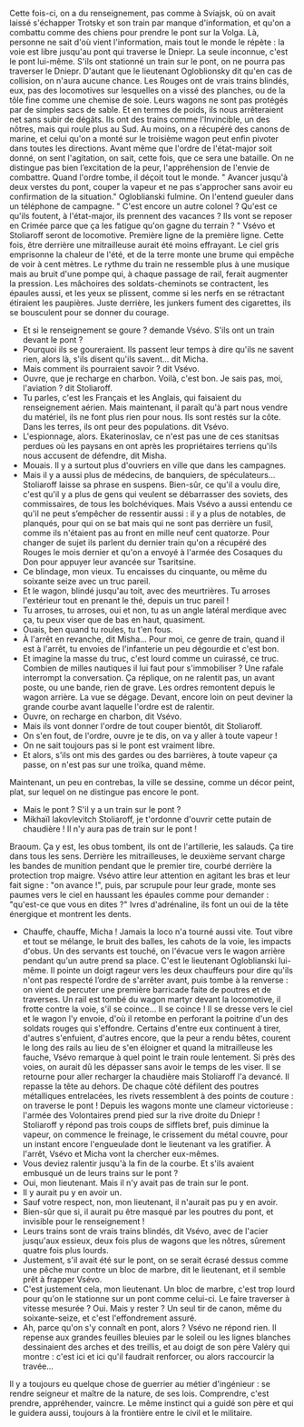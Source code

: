 Cette fois-ci, on a du renseignement, pas comme à Sviajsk, où on avait laissé s'échapper Trotsky et son train par manque d'information, et qu'on a combattu comme des chiens pour prendre le pont sur la Volga. 
Là, personne ne sait d'où vient l'information, mais tout le monde le répète : la voie est libre jusqu'au pont qui traverse le Dniepr. 
La seule inconnue, c'est le pont lui-même. S'ils ont stationné un train  sur le pont, on ne pourra pas traverser le Dniepr. D'autant que le lieutenant Ogloblionsky dit qu'en cas de collision, on n'aura aucune chance. Les Rouges ont de vrais trains blindés, eux, pas des locomotives sur lesquelles on a vissé des planches, ou de la tôle fine comme une chemise de soie. Leurs wagons ne sont pas protégés par de simples sacs de sable. Et en termes de poids, ils nous arrêteraient net sans subir de dégâts. Ils ont des trains comme l'Invincible, un des nôtres, mais qui roule plus au Sud. 
Au moins, on a récupéré des canons de marine, et celui qu'on a monté sur le troisième wagon peut enfin pivoter dans toutes les directions.
Avant même que l'ordre de l'état-major soit donné, on sent l'agitation, on sait, cette fois, que ce sera une bataille. On ne distingue pas bien l’excitation de la peur, l'appréhension de l'envie de combattre. Quand l'ordre tombe, il déçoit tout le monde. 
" Avancer jusqu'à deux verstes du pont, couper la vapeur et ne pas s'approcher sans avoir eu confirmation de la situation."
Ogloblianski fulmine. On l'entend gueuler dans un téléphone de campagne. 
" C'est encore un autre colonel ? Qu'est ce qu'ils foutent, à l'état-major, ils prennent des vacances ? Ils vont se reposer en Crimée parce que ça les fatigue qu'on gagne du terrain ? "
Vsévo et Stoliaroff seront de locomotive. Première ligne de la première ligne. Cette fois, être derrière une mitrailleuse aurait été moins effrayant. Le ciel gris emprisonne la chaleur de l'été, et de la terre monte une brume qui empêche de voir à cent mètres. 
Le rythme du train ne ressemble plus à une musique mais au bruit d'une pompe qui, à chaque passage de rail, ferait augmenter la pression.  Les mâchoires des soldats-cheminots se contractent, les épaules aussi, et les yeux se plissent, comme si les nerfs en se rétractant étiraient les paupières. 
Juste derrière, les junkers fument des cigarettes, ils se bousculent pour se donner du courage. 
- Et si le renseignement se goure ? demande Vsévo. S'ils ont un train devant le pont ? 
- Pourquoi ils se goureraient. Ils passent leur temps à dire qu'ils ne savent rien, alors là, s'ils disent qu'ils savent... dit Micha. 
- Mais comment ils pourraient savoir ? dit Vsévo. 
- Ouvre, que je recharge en charbon. Voilà, c'est bon. Je sais pas, moi, l'aviation ? dit Stoliaroff. 
- Tu parles, c'est les Français et les Anglais, qui faisaient du renseignement aérien. Mais maintenant, il paraît qu'à part nous vendre du matériel, ils ne font plus rien pour nous. Ils sont restés sur la côte. Dans les terres, ils ont peur des populations. dit Vsévo. 
- L'espionnage, alors. Ekaterinoslav, ce n'est pas une de ces stanitsas perdues où les paysans en ont après les propriétaires terriens qu'ils nous accusent de défendre, dit Misha. 
- Mouais. Il y a surtout plus d'ouvriers en ville que dans les campagnes. 
- Mais il y a aussi plus de médecins, de banquiers, de spéculateurs...
Stoliaroff laisse sa phrase en suspens. Bien-sûr, ce qu'il a voulu dire, c'est qu'il y a plus de gens qui veulent se débarrasser des soviets, des commissaires, de tous les bolchéviques. Mais Vsévo a aussi entendu ce qu'il ne peut s’empêcher de ressentir aussi : il y a plus de notables, de planqués, pour qui on se bat mais qui ne sont pas derrière un fusil, comme ils n'étaient pas au front en mille neuf cent quatorze. 
Pour changer de sujet ils parlent du dernier train qu'on a récupéré des Rouges le mois dernier et qu'on a envoyé à l'armée des Cosaques du Don pour appuyer leur avancée sur Tsaritsine. 
- Ce blindage, mon vieux. Tu encaisses du cinquante, ou même du soixante seize avec un truc pareil. 
- Et le wagon, blindé jusqu'au toit, avec des meurtrières. Tu arroses l'extérieur tout en prenant le thé, depuis un truc pareil !
- Tu arroses, tu arroses, oui et non, tu as un angle latéral merdique avec ça, tu peux viser que de bas en haut, quasiment. 
- Ouais, ben quand tu roules, tu t'en fous. 
- À l'arrêt en revanche, dit Misha... Pour moi, ce genre de train, quand il est à l'arrêt, tu envoies de l'infanterie un peu dégourdie et c'est bon. 
- Et imagine la masse du truc, c'est lourd comme un cuirassé, ce truc. Combien de milles nautiques il lui faut pour s'immobiliser ? 
Une rafale interrompt la conversation. Ça réplique, on ne ralentit pas, un avant poste, ou une bande, rien de grave. Les ordres remontent depuis le wagon arrière. 
La vue se dégage. Devant, encore loin on peut deviner la grande courbe avant laquelle l'ordre est de ralentir. 
- Ouvre, on recharge en charbon, dit Vsévo. 
- Mais ils vont donner l'ordre de tout couper bientôt, dit Stoliaroff.
- On s'en fout, de l'ordre, ouvre je te dis, on va y aller à toute vapeur !
- On ne sait toujours pas si le pont est vraiment libre. 
- Et alors, s'ils ont mis des gardes ou des barrières, à toute vapeur ça passe, on n'est pas sur une troïka, quand même. 

Maintenant, un peu en contrebas, la ville se dessine, comme un décor peint, plat, sur lequel on ne distingue pas encore le pont. 

- Mais le pont ? S'il y a un train sur le pont ?
- Mikhaïl Iakovlevitch Stoliaroff, je t'ordonne d'ouvrir cette putain de chaudière ! Il n'y aura pas de train sur le pont !

Braoum. Ça y est, les obus tombent, ils ont de l'artillerie, les salauds. Ça tire dans tous les sens. Derrière les mitrailleuses, le deuxième servant charge les bandes de munition pendant que le premier tire, courbé derrière la protection trop maigre. 
Vsévo attire leur attention en agitant les bras et leur fait signe : "on avance !", puis, par scrupule pour leur grade, monte ses paumes vers le ciel en haussant les épaules comme pour demander : "qu'est-ce que vous en dites ?"
Ivres d'adrénaline, ils font un oui de la tête énergique et montrent les dents. 
- Chauffe, chauffe, Micha !
Jamais la loco n'a tourné aussi vite. Tout vibre et tout se mélange, le bruit des balles, les cahots de la voie, les impacts d'obus. Un des servants est touché, on l'évacue vers le wagon arrière pendant qu'un autre prend sa place. C'est le lieutenant Ogloblianski lui-même. Il pointe un doigt rageur vers les deux chauffeurs pour dire qu'ils n'ont pas respecté l’ordre de s'arrêter avant, puis tombe à la renverse : on vient de percuter une première barricade faite de poutres et de traverses. 
Un rail est tombé du wagon martyr devant la locomotive, il frotte contre la voie, s'il se coince... Il se coince ! Il se dresse vers le ciel et le wagon l'y envoie, d'où il retombe en perforant la poitrine d'un des soldats rouges qui s'effondre. Certains d'entre eux continuent à tirer, d'autres s'enfuient, d'autres encore, que la peur a rendu bêtes, courent le long des rails au lieu de s'en éloigner et quand la mitrailleuse les fauche, Vsévo remarque à quel point le train roule lentement. Si près des voies, on aurait dû les dépasser sans avoir le temps de les viser. Il se retourne pour aller recharger la chaudière mais Stoliaroff l'a devancé. Il repasse la tête au dehors. De chaque côté défilent des poutres métalliques entrelacées, les rivets ressemblent à des points de couture : on traverse le pont ! Depuis les wagons monte une clameur victorieuse : l'armée des Volontaires prend pied sur la rive droite du Dniepr !
Stoliaroff y répond pas trois coups de sifflets bref, puis diminue la vapeur, on commence le freinage, le crissement du métal couvre, pour un instant encore l'engueulade dont le lieutenant va les gratifier. 
À l'arrêt, Vsévo et Micha vont la chercher eux-mêmes. 
- Vous deviez ralentir jusqu'à la fin de la courbe. Et s'ils avaient embusqué un de leurs trains sur le pont ?
- Oui, mon lieutenant. Mais il n'y avait pas de train sur le pont. 
- Il y aurait pu y en avoir un. 
- Sauf votre respect, non, mon lieutenant, il n'aurait pas pu y en avoir. 
- Bien-sûr que si, il aurait pu être masqué par les poutres du pont, et invisible pour le renseignement !
- Leurs trains sont de vrais trains blindés, dit Vsévo, avec de l'acier jusqu'aux essieux, deux fois plus de wagons que les nôtres, sûrement quatre fois plus lourds. 
- Justement, s'il avait été sur le pont, on se serait écrasé dessus comme une pêche mur contre un bloc de marbre, dit le lieutenant, et il semble prêt à frapper Vsévo. 
- C'est justement cela, mon lieutenant. Un bloc de marbre, c'est trop lourd pour qu'on le stationne sur un pont comme celui-ci. Le faire traverser à vitesse mesurée ? Oui. Mais y rester ? Un seul tir de canon, même du soixante-seize, et c'est l'effondrement assuré. 
- Ah, parce qu'on s'y connaît en pont, alors ? 
Vsévo ne répond rien. Il repense aux grandes feuilles bleuies par le soleil ou les lignes blanches dessinaient des arches et des treillis, et au doigt de son père Valéry qui montre : c'est ici et ici qu'il faudrait renforcer, ou alors raccourcir la travée... 

Il y a toujours eu quelque chose de guerrier au métier d'ingénieur : se rendre seigneur et maître de la nature, de ses lois. Comprendre, c'est prendre, appréhender, vaincre. Le même instinct qui a guidé son père et qui le guidera aussi, toujours à la frontière entre le civil et le militaire. 
